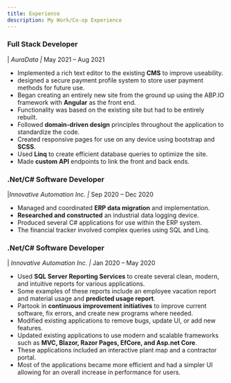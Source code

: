 ```yaml
---
title: Experience
description: My Work/Co-op Experience
---
```

**<h3>Full Stack Developer</h3>** | *AuraData |* May 2021 – Aug 2021

* Implemented a rich text editor to the existing **CMS** to improve useability.
* designed a secure payment profile system to store user payment methods for future use.
* Began creating an entirely new site from the ground up using the ABP.IO framework with **Angular** as the front end.
* Functionality was based on the existing site but had to be entirely rebuilt.
* Followed **domain-driven design** principles throughout the application to standardize the code.
* Created responsive pages for use on any device using bootstrap and **SCSS**.
* Used **Linq** to create efficient database queries to optimize the site.
* Made **custom API** endpoints to link the front and back ends.

**<h3>.Net/C# Software Developer</h3>** |*Innovative Automation Inc. |* Sep 2020 – Dec 2020

* Managed and coordinated **ERP data migration** and implementation.
* **Researched and constructed** an industrial data logging device.
* Produced several C# applications for use within the ERP system.
* The financial tracker involved complex queries using SQL and Linq.

**<h3>.Net/C# Software Developer</h3>** | *Innovative Automation Inc. |* Jan 2020 – May 2020

* Used **SQL Server Reporting Services** to create several clean, modern, and intuitive reports for various applications.
* Some examples of these reports include an employee vacation report and material usage and **predicted usage report**.
* Partook in **continuous improvement initiatives** to improve current software, fix errors, and create new programs where needed.
* Modified existing applications to remove bugs, update UI, or add new features.
* Updated existing applications to use modern and scalable frameworks such as **MVC, Blazor, Razor Pages, EfCore, and Asp.net Core**.
* These applications included an interactive plant map and a contractor portal.
* Most of the applications became more efficient and had a simpler UI allowing for an overall increase in performance for users.